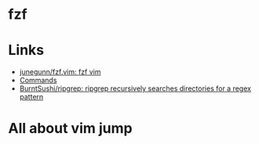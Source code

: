# fzf

# Links

* [junegunn/fzf.vim: fzf vim](https://github.com/junegunn/fzf.vim)
* [Commands](https://github.com/junegunn/fzf.vim#commands)
* [BurntSushi/ripgrep: ripgrep recursively searches directories for a regex pattern](https://github.com/BurntSushi/ripgrep)


# All about vim jump





